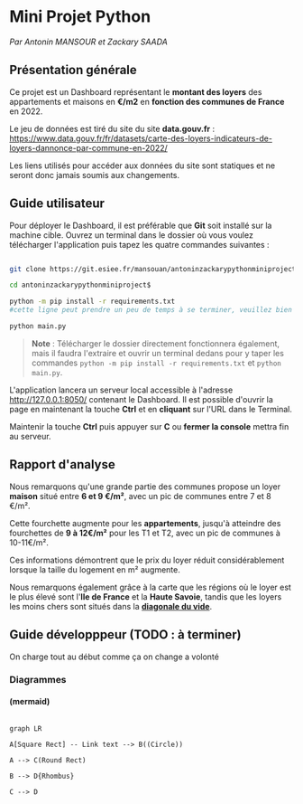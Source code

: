 # Mini Projet Python

*Par Antonin MANSOUR et Zackary SAADA*

  

## Présentation générale

  

Ce projet est un Dashboard représentant le **montant des loyers** des appartements et maisons en **€/m2** en **fonction des communes de France** en 2022.

  

Le jeu de données est tiré du site du site **data.gouv.fr** : https://www.data.gouv.fr/fr/datasets/carte-des-loyers-indicateurs-de-loyers-dannonce-par-commune-en-2022/

Les liens utilisés pour accéder aux données du site sont statiques et ne seront donc jamais soumis aux changements.

  

## Guide utilisateur

Pour déployer le Dashboard, il est préférable que **Git** soit installé sur la machine cible. Ouvrez un terminal dans le dossier où vous voulez télécharger l'application puis tapez les quatre commandes suivantes :

```bash

git clone https://git.esiee.fr/mansouan/antoninzackarypythonminiproject.git

cd antoninzackarypythonminiproject$

python -m pip install -r requirements.txt
#cette ligne peut prendre un peu de temps à se terminer, veuillez bien patienter le téléchargement avant de lancer la suivante

python main.py

```

> **Note** : Télécharger le dossier directement fonctionnera également, mais il faudra l'extraire et ouvrir un terminal dedans pour y taper les commandes `python -m pip install -r requirements.txt` et `python main.py`.

  

L'application lancera un serveur local accessible à l'adresse http://127.0.0.1:8050/ contenant le Dashboard. Il est possible d'ouvrir la page en maintenant la touche **Ctrl** et en **cliquant** sur l'URL dans le Terminal.

  

Maintenir la touche **Ctrl** puis appuyer sur **C** ou **fermer la console** mettra fin au serveur.

  

## Rapport d'analyse

Nous remarquons qu'une grande partie des communes propose un loyer **maison** situé entre **6 et 9 €/m²**, avec un pic de communes entre 7 et 8 €/m².

Cette fourchette augmente pour les **appartements**, jusqu'à atteindre des fourchettes de **9 à 12€/m²** pour les T1 et T2, avec un pic de communes à 10-11€/m².

Ces informations démontrent que le prix du loyer réduit considérablement lorsque la taille du logement en m² augmente.

  

Nous remarquons également grâce à la carte que les régions où le loyer est le plus élevé sont l'**Ile de France** et la **Haute Savoie**, tandis que les loyers les moins chers sont situés dans la **[diagonale du vide](https://fr.wikipedia.org/wiki/Diagonale_du_vide)**.

  

## Guide développpeur (TODO : à terminer)

On charge tout au début comme ça on change a volonté

  

### Diagrammes

#### (mermaid)

  

```mermaid

graph LR

A[Square Rect] -- Link text --> B((Circle))

A --> C(Round Rect)

B --> D{Rhombus}

C --> D

```
